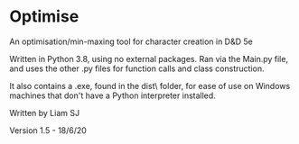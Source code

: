 # Optimise
An optimisation/min-maxing tool for character creation in D&amp;D 5e

Written in Python 3.8, using no external packages. Ran via the Main.py file, and uses the other .py files for function calls and class construction.

It also contains a .exe, found in the dist\ folder, for ease of use on Windows machines that don't have a Python interpreter installed.

Written by Liam SJ

Version 1.5 - 18/6/20
